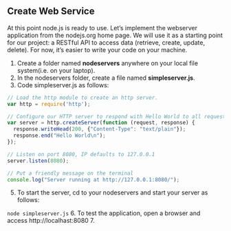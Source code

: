 

## Create Web Service

At this point node.js is ready to use. Let’s implement the webserver application from the nodejs.org home page. We will use it as a starting point for our project: a RESTful API to access data (retrieve, create, update, delete). For now, it’s easier to write your code on your machine. 

1. Create a folder named **nodeservers** anywhere on your local file system(i.e. on your laptop).
2. In the nodeservers folder, create a file named **simpleserver.js**.
3. Code simpleserver.js as follows:



~~~javascript
// Load the http module to create an http server.
var http = require('http');

// Configure our HTTP server to respond with Hello World to all requests.
var server = http.createServer(function (request, response) {
  response.writeHead(200, {"Content-Type": "text/plain"});
  response.end("Hello World\n");
});

// Listen on port 8080, IP defaults to 127.0.0.1
server.listen(8080);

// Put a friendly message on the terminal
console.log("Server running at http://127.0.0.1:8080/");
~~~



5. To start the server, cd to your nodeservers and start your server as follows:

``
node simpleserver.js
``
6. To test the application, open a browser and access http://localhast:8080
7. 

